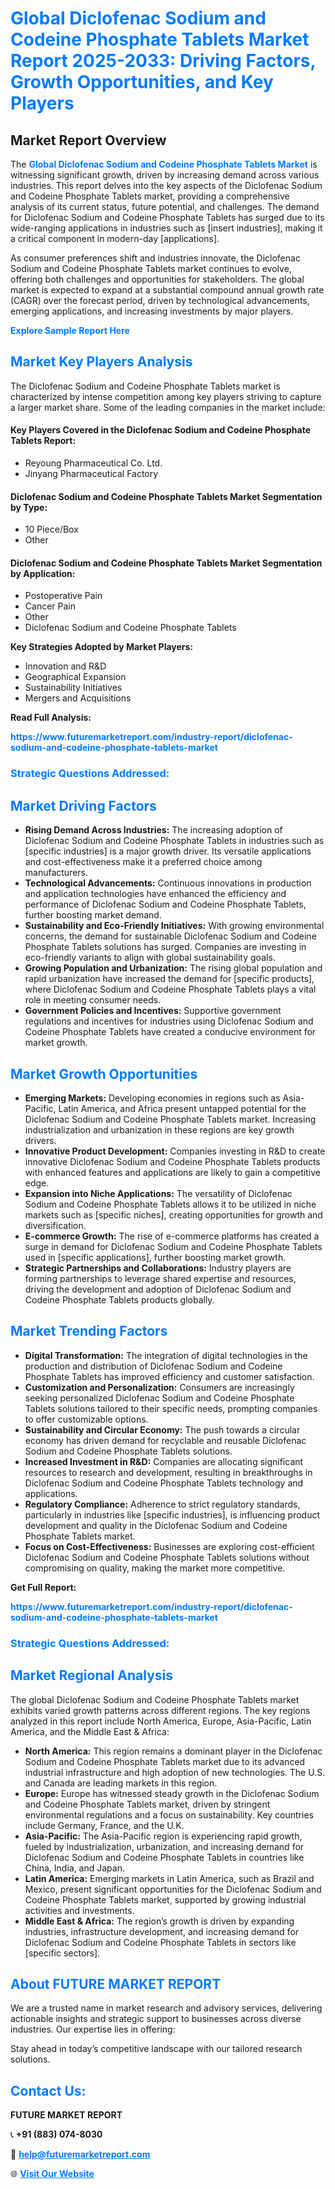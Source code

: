 <h1 style="color: #007BFF;">Global Diclofenac Sodium and Codeine Phosphate Tablets Market Report 2025-2033: Driving Factors, Growth Opportunities, and Key Players</h1>

<section id="overview">
<h2>Market Report Overview</h2>
<p>The <a href="https://www.futuremarketreport.com/industry-report/diclofenac-sodium-and-codeine-phosphate-tablets-market" style="color: #007BFF; text-decoration: none;"><strong>Global Diclofenac Sodium and Codeine Phosphate Tablets Market</strong></a> is witnessing significant growth, driven by increasing demand across various industries. This report delves into the key aspects of the Diclofenac Sodium and Codeine Phosphate Tablets market, providing a comprehensive analysis of its current status, future potential, and challenges. The demand for Diclofenac Sodium and Codeine Phosphate Tablets has surged due to its wide-ranging applications in industries such as [insert industries], making it a critical component in modern-day [applications].</p>
<p>As consumer preferences shift and industries innovate, the Diclofenac Sodium and Codeine Phosphate Tablets market continues to evolve, offering both challenges and opportunities for stakeholders. The global market is expected to expand at a substantial compound annual growth rate (CAGR) over the forecast period, driven by technological advancements, emerging applications, and increasing investments by major players.</p>
</section>

<section id="overview">
<p><a href="https://www.futuremarketreport.com/request-sample/reportId=122071" style="color: #007BFF; text-decoration: none;"><strong>Explore Sample Report Here</strong></a></p>
</section>

<section id="key-players">
<h2 style="color: #007BFF;">Market Key Players Analysis</h2>
<p>The Diclofenac Sodium and Codeine Phosphate Tablets market is characterized by intense competition among key players striving to capture a larger market share. Some of the leading companies in the market include:</p>
<h4>Key Players Covered in the Diclofenac Sodium and Codeine Phosphate Tablets Report:</h4>
<ul><li>Reyoung Pharmaceutical Co. Ltd.</li><li>Jinyang Pharmaceutical Factory</li></ul>
<h4>Diclofenac Sodium and Codeine Phosphate Tablets Market Segmentation by Type:</h4>
<ul><li>10 Piece/Box</li><li>Other</li></ul>

<h4>Diclofenac Sodium and Codeine Phosphate Tablets Market Segmentation by Application:</h4>
<ul><li>Postoperative Pain</li><li>Cancer Pain</li><li>Other</li><li>Diclofenac Sodium and Codeine Phosphate Tablets</li></ul>
<p><strong>Key Strategies Adopted by Market Players:</strong></p>
<ul>
<li>Innovation and R&D</li>
<li>Geographical Expansion</li>
<li>Sustainability Initiatives</li>
<li>Mergers and Acquisitions</li>
</ul>
</section>

<section>
<p><strong>Read Full Analysis: </strong></p><a href="https://www.futuremarketreport.com/industry-report/diclofenac-sodium-and-codeine-phosphate-tablets-market" style="color: #007BFF; text-decoration: none;"><strong>https://www.futuremarketreport.com/industry-report/diclofenac-sodium-and-codeine-phosphate-tablets-market</strong></a>
<h3 style="color: #007BFF;">Strategic Questions Addressed:</h3>
</section>

<section id="driving-factors">
<h2 style="color: #007BFF;">Market Driving Factors</h2>
<ul>
<li><strong>Rising Demand Across Industries:</strong> The increasing adoption of Diclofenac Sodium and Codeine Phosphate Tablets in industries such as [specific industries] is a major growth driver. Its versatile applications and cost-effectiveness make it a preferred choice among manufacturers.</li>
<li><strong>Technological Advancements:</strong> Continuous innovations in production and application technologies have enhanced the efficiency and performance of Diclofenac Sodium and Codeine Phosphate Tablets, further boosting market demand.</li>
<li><strong>Sustainability and Eco-Friendly Initiatives:</strong> With growing environmental concerns, the demand for sustainable Diclofenac Sodium and Codeine Phosphate Tablets solutions has surged. Companies are investing in eco-friendly variants to align with global sustainability goals.</li>
<li><strong>Growing Population and Urbanization:</strong> The rising global population and rapid urbanization have increased the demand for [specific products], where Diclofenac Sodium and Codeine Phosphate Tablets plays a vital role in meeting consumer needs.</li>
<li><strong>Government Policies and Incentives:</strong> Supportive government regulations and incentives for industries using Diclofenac Sodium and Codeine Phosphate Tablets have created a conducive environment for market growth.</li>
</ul>
</section>

<section id="growth-opportunities">
<h2 style="color: #007BFF;">Market Growth Opportunities</h2>
<ul>
<li><strong>Emerging Markets:</strong> Developing economies in regions such as Asia-Pacific, Latin America, and Africa present untapped potential for the Diclofenac Sodium and Codeine Phosphate Tablets market. Increasing industrialization and urbanization in these regions are key growth drivers.</li>
<li><strong>Innovative Product Development:</strong> Companies investing in R&D to create innovative Diclofenac Sodium and Codeine Phosphate Tablets products with enhanced features and applications are likely to gain a competitive edge.</li>
<li><strong>Expansion into Niche Applications:</strong> The versatility of Diclofenac Sodium and Codeine Phosphate Tablets allows it to be utilized in niche markets such as [specific niches], creating opportunities for growth and diversification.</li>
<li><strong>E-commerce Growth:</strong> The rise of e-commerce platforms has created a surge in demand for Diclofenac Sodium and Codeine Phosphate Tablets used in [specific applications], further boosting market growth.</li>
<li><strong>Strategic Partnerships and Collaborations:</strong> Industry players are forming partnerships to leverage shared expertise and resources, driving the development and adoption of Diclofenac Sodium and Codeine Phosphate Tablets products globally.</li>
</ul>
</section>

<section id="trending-factors">
<h2 style="color: #007BFF;">Market Trending Factors</h2>
<ul>
<li><strong>Digital Transformation:</strong> The integration of digital technologies in the production and distribution of Diclofenac Sodium and Codeine Phosphate Tablets has improved efficiency and customer satisfaction.</li>
<li><strong>Customization and Personalization:</strong> Consumers are increasingly seeking personalized Diclofenac Sodium and Codeine Phosphate Tablets solutions tailored to their specific needs, prompting companies to offer customizable options.</li>
<li><strong>Sustainability and Circular Economy:</strong> The push towards a circular economy has driven demand for recyclable and reusable Diclofenac Sodium and Codeine Phosphate Tablets solutions.</li>
<li><strong>Increased Investment in R&D:</strong> Companies are allocating significant resources to research and development, resulting in breakthroughs in Diclofenac Sodium and Codeine Phosphate Tablets technology and applications.</li>
<li><strong>Regulatory Compliance:</strong> Adherence to strict regulatory standards, particularly in industries like [specific industries], is influencing product development and quality in the Diclofenac Sodium and Codeine Phosphate Tablets market.</li>
<li><strong>Focus on Cost-Effectiveness:</strong> Businesses are exploring cost-efficient Diclofenac Sodium and Codeine Phosphate Tablets solutions without compromising on quality, making the market more competitive.</li>
</ul>
</section>

<section>
<p><strong>Get Full Report: </strong></p><a href="https://www.futuremarketreport.com/industry-report/diclofenac-sodium-and-codeine-phosphate-tablets-market" style="color: #007BFF; text-decoration: none;"><strong>https://www.futuremarketreport.com/industry-report/diclofenac-sodium-and-codeine-phosphate-tablets-market</strong></a>
<h3 style="color: #007BFF;">Strategic Questions Addressed:</h3>
</section>


<section id="regional-analysis">
<h2 style="color: #007BFF;">Market Regional Analysis</h2>
<p>The global Diclofenac Sodium and Codeine Phosphate Tablets market exhibits varied growth patterns across different regions. The key regions analyzed in this report include North America, Europe, Asia-Pacific, Latin America, and the Middle East & Africa:</p>
<ul>
<li><strong>North America:</strong> This region remains a dominant player in the Diclofenac Sodium and Codeine Phosphate Tablets market due to its advanced industrial infrastructure and high adoption of new technologies. The U.S. and Canada are leading markets in this region.</li>
<li><strong>Europe:</strong> Europe has witnessed steady growth in the Diclofenac Sodium and Codeine Phosphate Tablets market, driven by stringent environmental regulations and a focus on sustainability. Key countries include Germany, France, and the U.K.</li>
<li><strong>Asia-Pacific:</strong> The Asia-Pacific region is experiencing rapid growth, fueled by industrialization, urbanization, and increasing demand for Diclofenac Sodium and Codeine Phosphate Tablets in countries like China, India, and Japan.</li>
<li><strong>Latin America:</strong> Emerging markets in Latin America, such as Brazil and Mexico, present significant opportunities for the Diclofenac Sodium and Codeine Phosphate Tablets market, supported by growing industrial activities and investments.</li>
<li><strong>Middle East & Africa:</strong> The region’s growth is driven by expanding industries, infrastructure development, and increasing demand for Diclofenac Sodium and Codeine Phosphate Tablets in sectors like [specific sectors].</li>
</ul>
</section>

<footer>
<h2 style="color: #007BFF;">About FUTURE MARKET REPORT</h2>
<p>We are a trusted name in market research and advisory services, delivering actionable insights and strategic support to businesses across diverse industries. Our expertise lies in offering:</p>

<p>Stay ahead in today’s competitive landscape with our tailored research solutions.</p>

<h2 style="color: #007BFF;">Contact Us:</h2>
<p><strong>FUTURE MARKET REPORT</strong></p>
<p>📞 <strong>+91 (883) 074-8030</strong></p>
<p>📧 <strong><a href="mailto:help@futuremarketreport.com" style="color: #007BFF;">help@futuremarketreport.com</a></strong></p>
<p>🌐 <strong><a href="https://www.futuremarketreport.com/" style="color: #007BFF;">Visit Our Website</a></strong></p>
</footer>